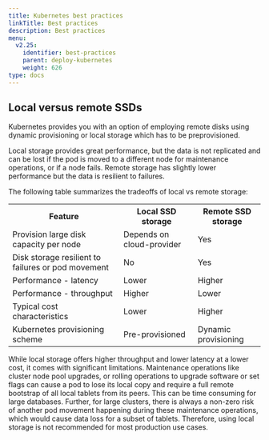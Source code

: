 ```yaml
---
title: Kubernetes best practices
linkTitle: Best practices
description: Best practices
menu:
  v2.25:
    identifier: best-practices
    parent: deploy-kubernetes
    weight: 626
type: docs
---
```


## Local versus remote SSDs

Kubernetes provides you with an option of employing remote disks using dynamic provisioning or local storage which has to be preprovisioned.

Local storage provides great performance, but the data is not replicated and can be lost if the pod is moved to a different node for maintenance operations, or if a node fails. Remote storage has slightly lower performance but the data is resilient to failures.

The following table summarizes the tradeoffs of local vs remote storage:

<table>
  <tr>
    <th>Feature</th>
    <th>Local SSD storage</th>
    <th>Remote SSD storage</th>
  </tr>
  <tr>
    <td>Provision large disk capacity per node</td>
    <td>Depends on cloud-provider</td>
    <td>Yes</td>
  </tr>
  <tr>
    <td>Disk storage resilient to failures or pod movement</td>
    <td>No</td>
    <td>Yes</td>
  </tr>
  <tr>
    <td>Performance - latency</td>
    <td>Lower</td>
    <td>Higher</td>
  </tr>
  <tr>
    <td>Performance - throughput</td>
    <td>Higher</td>
    <td>Lower</td>
  </tr>
  <tr>
    <td>Typical cost characteristics</td>
    <td>Lower</td>
    <td>Higher</td>
  </tr>
  <tr>
    <td>Kubernetes provisioning scheme</td>
    <td>Pre-provisioned</td>
    <td>Dynamic provisioning</td>
  </tr>
</table>

While local storage offers higher throughput and lower latency at a lower cost, it comes with significant limitations. Maintenance operations like cluster node pool upgrades, or rolling operations to upgrade software or set flags can cause a pod to lose its local copy and require a full remote bootstrap of all local tablets from its peers. This can be time consuming for large databases. Further, for large clusters, there is always a non-zero risk of another pod movement happening during these maintenance operations, which would cause data loss for a subset of tablets. Therefore, using local storage is not recommended for most production use cases.


